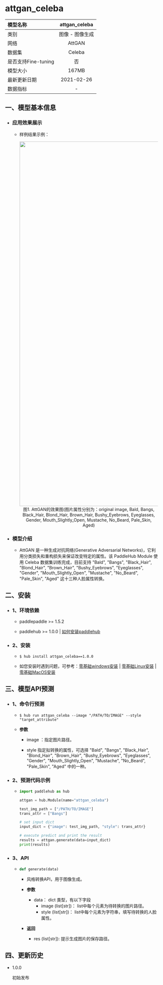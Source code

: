 # attgan_celeba

|模型名称|attgan_celeba|
| :--- | :---: |
|类别|图像 - 图像生成|
|网络|AttGAN|
|数据集|Celeba|
|是否支持Fine-tuning|否|
|模型大小|167MB|
|最新更新日期|2021-02-26|
|数据指标|-|


## 一、模型基本信息

- ### 应用效果展示
  - 样例结果示例：

    <p align="center">
    <img src="https://user-images.githubusercontent.com/35907364/137855667-43c5c40c-28f5-45d8-accc-028e185b988f.JPG" width=1200><br/>
    图1. AttGAN的效果图(图片属性分别为：original image, Bald, Bangs, Black_Hair, Blond_Hair, Brown_Hair, Bushy_Eyebrows, Eyeglasses, Gender, Mouth_Slightly_Open, Mustache, No_Beard, Pale_Skin, Aged)<br/>
    </p>


- ### 模型介绍

  - AttGAN 是一种生成对抗网络(Generative Adversarial Networks)，它利用分类损失和重构损失来保证改变特定的属性。该 PaddleHub Module 使用 Celeba 数据集训练完成，目前支持 "Bald", "Bangs", "Black_Hair", "Blond_Hair", "Brown_Hair", "Bushy_Eyebrows", "Eyeglasses", "Gender", "Mouth_Slightly_Open", "Mustache", "No_Beard", "Pale_Skin", "Aged" 这十三种人脸属性转换。


## 二、安装

- ### 1、环境依赖  

  - paddlepaddle >= 1.5.2 

  - paddlehub >= 1.0.0  | [如何安装paddlehub](../../../../docs/docs_ch/get_start/installation.rst)

- ### 2、安装

  - ```shell
    $ hub install attgan_celeba==1.0.0
    ```
  - 如您安装时遇到问题，可参考：[零基础windows安装](../../../../docs/docs_ch/get_start/windows_quickstart.md)
 | [零基础Linux安装](../../../../docs/docs_ch/get_start/linux_quickstart.md) | [零基础MacOS安装](../../../../docs/docs_ch/get_start/mac_quickstart.md)
 

## 三、模型API预测

- ### 1、命令行预测

  - ```shell
    $ hub run attgan_celeba --image "/PATH/TO/IMAGE" --style "target_attribute" 
    ```
  - **参数**

    - image ：指定图片路径。

    - style 指定拟转换的属性，可选择 "Bald", "Bangs", "Black_Hair", "Blond_Hair", "Brown_Hair", "Bushy_Eyebrows", "Eyeglasses", "Gender", "Mouth_Slightly_Open", "Mustache", "No_Beard", "Pale_Skin", "Aged" 中的一种。



- ### 2、预测代码示例

  - ```python
    import paddlehub as hub

    attgan = hub.Module(name="attgan_celeba")

    test_img_path = ["/PATH/TO/IMAGE"]
    trans_attr = ["Bangs"]

    # set input dict
    input_dict = {"image": test_img_path, "style": trans_attr}

    # execute predict and print the result
    results = attgan.generate(data=input_dict)
    print(results)
    ```

- ### 3、API

  - ```python
    def generate(data)
    ```

    - 风格转换API，用于图像生成。

    - **参数**

      - data： dict 类型，有以下字段
          - image (list\[str\])： list中每个元素为待转换的图片路径。
          - style (list\[str\])： list中每个元素为字符串，填写待转换的人脸属性。

    - **返回**
      - res (list\[str\]): 提示生成图片的保存路径。



## 四、更新历史

* 1.0.0

  初始发布


